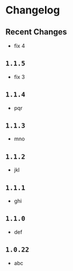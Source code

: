 # Changelog

## Recent Changes

- fix 4

## `1.1.5`

- fix 3

## `1.1.4`

- pqr

## `1.1.3`

- mno

## `1.1.2`

- jkl

## `1.1.1`

- ghi

## `1.1.0`

- def

## `1.0.22`

- abc
